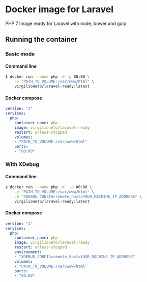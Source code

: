 # Docker image for Laravel
PHP 7 Image ready for Laravel with node, bower and gulp

## Running the container

### Basic mode
#### Command line
```sh
$ docker run --name php -d -p 80:80 \
    -v "PATH_TO_VOLUME:/var/www/html" \
    virgilioneto/laravel-ready:latest
```

#### Docker compose
```yml
version: "3"
services:
  php:
    container_name: php
    image: virgilioneto/laravel-ready
    restart: unless-stopped
    volumes:
    - "PATH_TO_VOLUME:/var/www/html"
    ports:
    - "80:80"
```

### With XDebug
#### Command line
```sh
$ docker run --name php -d  -p 80:80 \
    -v "PATH_TO_VOLUME:/var/www/html" \
    -e "XDEBUG_CONFIG=remote_host=YOUR_MACHINE_IP_ADDRESS" \
    virgilioneto/laravel-ready:latest
```

#### Docker compose
```yml
version: "3"
services:
  php:
    container_name: php
    image: virgilioneto/laravel-ready
    restart: unless-stopped
    environment:
    - "XDEBUG_CONFIG=remote_host=YOUR_MACHINE_IP_ADDRESS"
    volumes:
    - "PATH_TO_VOLUME:/var/www/html"
    ports:
    - "80:80"
```